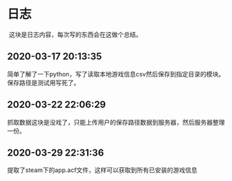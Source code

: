# 日志

​	这块是日志内容，每次写的东西会在这做个总结。



## 2020-03-17 20:13:35 

​	简单了解了一下python，写了读取本地游戏信息csv然后保存到指定目录的模块。保存路径是测试用写死了。

## 2020-03-22 22:06:29 

​	抓取数据这块是没戏了，只能上传用户的保存路径数据到服务器，然后服务器整理一份。

## 2020-03-29 22:31:36 
    
   提取了steam下的app.acf文件，这样可以获取到所有已安装的游戏信息

​	